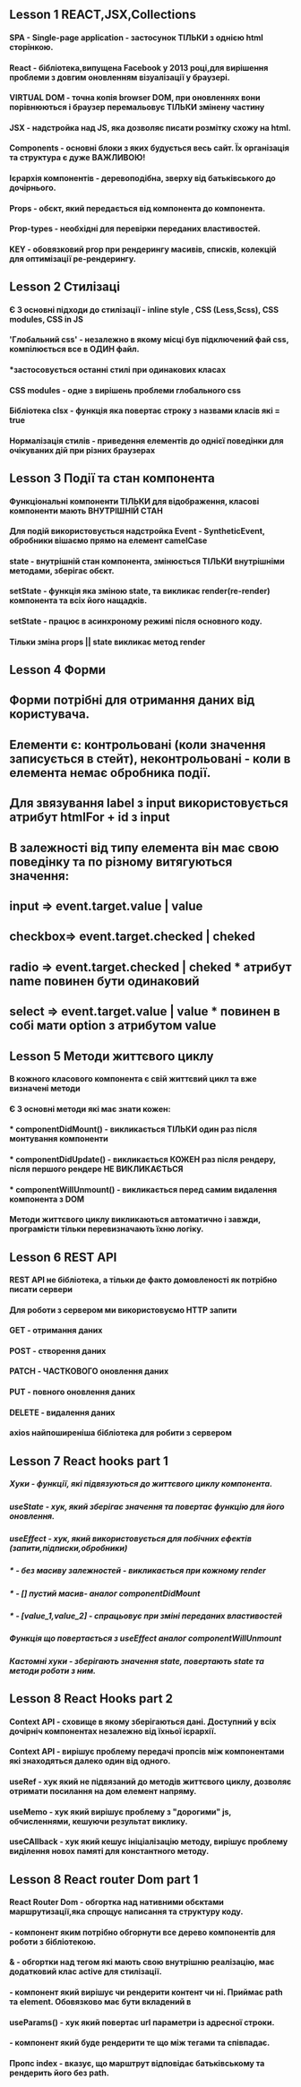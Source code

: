 ## Lesson 1 REACT,JSX,Collections

#### SPA - Single-page application - застосунок ТІЛЬКИ з однією html сторінкою.

#### React - бібліотека,випущена Facebook у 2013 році,для вирішення проблеми з довгим оновленням візуалізації у браузері.

#### VIRTUAL DOM - точна копія browser DOM, при оновленнях вони порівнюються і браузер перемальовує ТІЛЬКИ змінену частину

#### JSX - надстройка над JS, яка дозволяє писати розмітку схожу на html.

#### Components - основні блоки з яких будується весь сайт. Їх організація та структура є дуже ВАЖЛИВОЮ!

#### Ієрархія компонентів - деревоподібна, зверху від батьківського до дочірнього.

#### Props - обєкт, який передається від компонента до компонента.

#### Prop-types - необхідні для перевірки переданих властивостей.

#### KEY - обовязковий prop при рендерингу масивів, списків, колекцій для оптимізації ре-рендерингу.

## Lesson 2 Стилізаці

#### Є 3 основні підходи до стилізації - inline style , CSS (Less,Scss), CSS modules, CSS in JS

#### 'Глобальний css' - незалежно в якому місці був підключений фай css, компілюється все в ОДИН файл.

#### \*застосовується останні стилі при одинакових класах

#### CSS modules - одне з вирішень проблеми глобального css

#### Бібліотека clsx - функція яка повертає строку з назвами класів які = true

#### Нормалізація стилів - приведення елементів до однієї поведінки для очікуваних дій при різних браузерах

## Lesson 3 Події та стан компонента

#### Функціональні компоненти ТІЛЬКИ для відображення, класові компоненти мають ВНУТРІШНІЙ СТАН

#### Для подій використовується надстройка Event - SyntheticEvent, обробники вішаємо прямо на елемент camelCase

#### state - внутрішній стан компонента, змінюється ТІЛЬКИ внутрішніми методами, зберігає обєкт.

#### setState - функція яка зміною state, та викликає render(re-render) компонента та всіх його нащадків.

#### setState - працює в асинхроному режимі після основного коду.

#### Тільки зміна props || state викликає метод render

## Lesson 4 Форми

## Форми потрібні для отримання даних від користувача.

## Елементи є: контрольовані (коли значення записується в стейт), неконтрольовані - коли в елемента немає обробника події.

## Для звязування label з input використовується атрибут htmlFor + id з input

## В залежності від типу елемента він має свою поведінку та по різному витягуються значення:

## input => event.target.value | value

## checkbox=> event.target.checked | cheked

## radio => event.target.checked | cheked \* атрибут name повинен бути одинаковий

## select => event.target.value | value \* повинен в собі мати option з атрибутом value

## Lesson 5 Методи життєвого циклу

#### В кожного класового компонента є свій життєвий цикл та вже визначені методи

#### Є 3 основні методи які має знати кожен:

#### \* componentDidMount() - викликається ТІЛЬКИ один раз після монтування компоненти

#### \* componentDidUpdate() - викликається КОЖЕН раз після рендеру, після першого рендере НЕ ВИКЛИКАЄТЬСЯ

#### \* componentWillUnmount() - викликається перед самим видалення компонента з DOM

#### Методи життєвого циклу викликаються автоматично і завжди, програмісти тільки перевизначають їхню логіку.

## Lesson 6 REST API

#### REST API не бібліотека, а тільки де факто домовленості як потрібно писати сервери

#### Для роботи з сервером ми використовуємо HTTP запити

#### GET - отримання даних

#### POST - створення даних

#### PATCH - ЧАСТКОВОГО оновлення даних

#### PUT - повного оновлення даних

#### DELETE - видалення даних

#### axios найпоширеніша бібліотека для робити з сервером

## Lesson 7 React hooks part 1

##### Хуки - функції, які підвязуються до життєвого циклу компонента.

##### useState - хук, який зберігає значення та повертає функцію для його оновлення.

##### useEffect - хук, який використовується для побічних ефектів (запити,підписки,обробники)

##### \* - без масиву залежностей - викликається при кожному render

##### \* - [] пустий масив- аналог componentDidMount

##### \* - [value_1,value_2] - спрацьовує при зміні переданих властивостей

##### Функція що повертається з useEffect аналог componentWillUnmount

##### Кастомні хуки - зберігають значення state, повертають state та методи роботи з ним.

## Lesson 8 React Hooks part 2

#### Context API - сховище в якому зберігаються дані. Доступний у всіх дочірніч компонентах незалежно від їхньої ієрархії.

#### Context API - вирішує проблему передачі пропсів між компонентами які знаходяться далеко один від одного.

#### useRef - хук який не підвязаний до методів життєвого циклу, дозволяє отримати посилання на дом елемент напряму.

#### useMemo - хук який вирішує проблему з "дорогими" js, обчисленнями, кешуючи результат виклику.

#### useCAllback - хук який кешує ініціалізацію методу, вирішує проблему виділення новох памяті для константного методу.

## Lesson 8 React router Dom part 1

#### React Router Dom - обгортка над нативними обєктами маршрутизації,яка спрощує написання та структуру коду.

#### <BrowserRouter> - компонент яким потрібно обгорнути все дерево компонентів для роботи з бібліотекою.

#### <NavLink> & <Link> - обгортки над тегом <a> які мають свою внутрішню реалізацію, <NavLink> має додатковий клас active для стилізації.

#### <Route> - компонент який вирішує чи рендерити контент чи ні. Приймає path та element. Обовязково має бути вкладений в <Routes></Routes>

#### useParams() - хук який повертає url параметри із адресної строки.

#### <Outlet> - компонент який буде рендерити те що між тегами та співпадає.

#### Пропс index - вказує, що марштрут відповідає батьківському <Route> та рендерить його без path.
